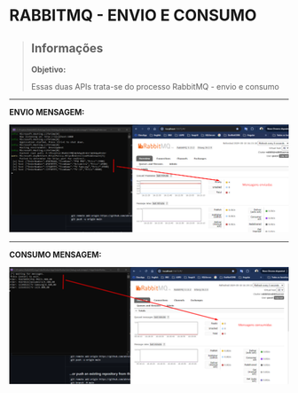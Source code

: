 # RABBITMQ - ENVIO E CONSUMO

> ## Informações
>
> **Objetivo:**     
>
> Essas duas APIs trata-se do processo RabbitMQ - envio e consumo

---
**ENVIO MENSAGEM:** 

<img src="https://github.com/abruno36/RabbitMQ/blob/master/AppOrderWorker/rabbitMQ_envio.png" alt="Protótipo"/>

---
**CONSUMO MENSAGEM:** 

<img src="https://github.com/abruno36/RabbitMQ/blob/master/WebAppOrder/rabbitMQ_consumo.png" alt="Protótipo"/>
